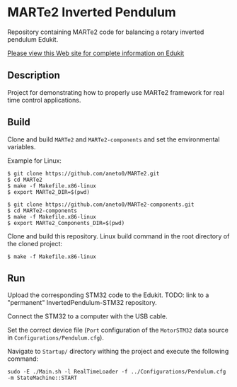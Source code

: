 # MARTe2 Inverted Pendulum

Repository containing MARTe2 code for balancing a rotary inverted pendulum Edukit.

[Please view this Web site for complete information on Edukit](https://sites.google.com/view/ucla-st-motor-control/home)

## Description

Project for demonstrating how to properly use MARTe2 framework for real time control applications.

## Build

Clone and build `MARTe2` and `MARTe2-components` and set the environmental variables.

Example for Linux:

```
$ git clone https://github.com/aneto0/MARTe2.git
$ cd MARTe2
$ make -f Makefile.x86-linux
$ export MARTe2_DIR=$(pwd)
```

```
$ git clone https://github.com/aneto0/MARTe2-components.git
$ cd MARTe2-components
$ make -f Makefile.x86-linux
$ export MARTe2_Components_DIR=$(pwd)
```

Clone and build this repository. Linux build command in the root directory of the cloned project:

```
$ make -f Makefile.x86-linux
```

## Run

Upload the corresponding STM32 code to the Edukit. TODO: link to a "permanent" InvertedPendulum-STM32 repository.

Connect the STM32 to a computer with the USB cable.

Set the correct device file (`Port` configuration of the `MotorSTM32` data source in `Configurations/Pendulum.cfg`).

Navigate to `Startup/` directory withing the project and execute the following command:

`sudo -E ./Main.sh -l RealTimeLoader -f ../Configurations/Pendulum.cfg -m StateMachine::START`
